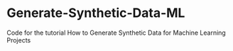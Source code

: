 # Generate-Synthetic-Data-ML
Code for the tutorial How to Generate Synthetic Data for Machine Learning Projects
